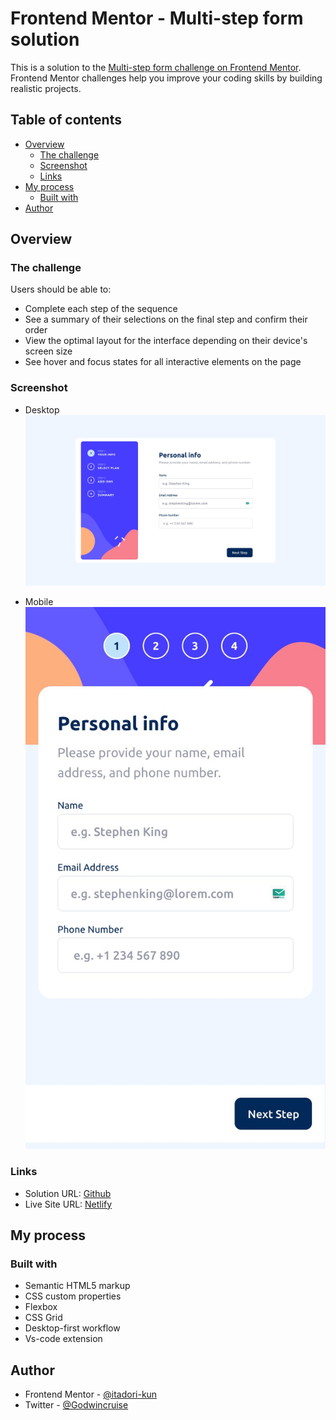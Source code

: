 # Frontend Mentor - Multi-step form solution

This is a solution to the [Multi-step form challenge on Frontend Mentor](https://www.frontendmentor.io/challenges/multistep-form-YVAnSdqQBJ). Frontend Mentor challenges help you improve your coding skills by building realistic projects. 

## Table of contents

- [Overview](#overview)
  - [The challenge](#the-challenge)
  - [Screenshot](#screenshot)
  - [Links](#links)
- [My process](#my-process)
  - [Built with](#built-with)
- [Author](#author)


## Overview

### The challenge

Users should be able to:

- Complete each step of the sequence
- See a summary of their selections on the final step and confirm their order
- View the optimal layout for the interface depending on their device's screen size
- See hover and focus states for all interactive elements on the page

### Screenshot
- Desktop
![](./screenshots/desktop-view.jpeg)

- Mobile
![](./screenshots/mobile-view.jpeg)

### Links

- Solution URL: [Github](https://github.com/itadori-kun/Multi-Step-form.git)
- Live Site URL: [Netlify](https://multi-step-form-component.netlify.app)

## My process

### Built with

- Semantic HTML5 markup
- CSS custom properties
- Flexbox
- CSS Grid
- Desktop-first workflow
- Vs-code extension

## Author

- Frontend Mentor - [@itadori-kun](https://www.frontendmentor.io/profile/itadori-kun)
- Twitter - [@Godwincruise](https://www.twitter.com/yourusername)

